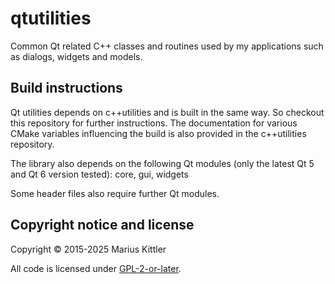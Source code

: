 # qtutilities
Common Qt related C++ classes and routines used by my applications such as dialogs, widgets and models.

## Build instructions
Qt utilities depends on c++utilities and is built in the same way. So checkout this repository for further
instructions. The documentation for various CMake variables influencing the build is also provided in the
c++utilities repository.

The library also depends on the following Qt modules (only the latest Qt 5 and Qt 6 version tested):
core, gui, widgets

Some header files also require further Qt modules.

## Copyright notice and license
Copyright © 2015-2025 Marius Kittler

All code is licensed under [GPL-2-or-later](LICENSE).
